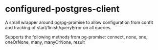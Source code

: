 configured-postgres-client
==========================
A small wrapper around pg/pg-promise to allow configuration from confit and
tracking of start/finish/queryError on all queries.

Supports the following methods from pg-promise: connect, none, one, oneOrNone, many, manyOrNone, result